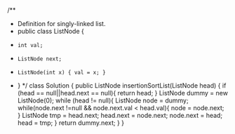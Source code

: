 /**
 * Definition for singly-linked list.
 * public class ListNode {
 *     int val;
 *     ListNode next;
 *     ListNode(int x) { val = x; }
 * }
 */
class Solution {
    public ListNode insertionSortList(ListNode head) {
        if (head == null||head.next == null){
            return head;
        }
        ListNode dummy = new ListNode(0);
        while (head != null){
            ListNode node = dummy;
            while(node.next !=null && node.next.val < head.val){
                node = node.next;
            }
            ListNode tmp = head.next;
            head.next = node.next;
            node.next = head;
            head = tmp;
        }
        return dummy.next;
    }
}
